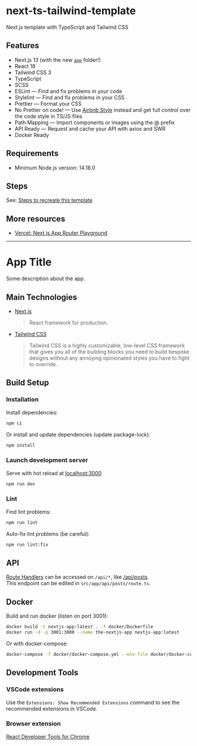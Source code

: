 # next-ts-tailwind-template
Next.js template with TypeScript and Tailwind CSS

## Features
* Next.js 13 (with the new [`app`](https://beta.nextjs.org/docs/app-directory-roadmap) folder!)
* React 18
* Tailwind CSS 3
* TypeScript
* SCSS
* ESLint — Find and fix problems in your code
* Stylelint — Find and fix problems in your CSS
* Prettier — Format your CSS
* No Prettier on code! — Use [Airbnb Style](https://github.com/airbnb/javascript) instead and get full control over the code style
  in TS/JS files
* Path Mapping — Import components or images using the @ prefix
* API Ready — Request and cache your API with axios and SWR
* Docker Ready

## Requirements
* Minimum Node.js version: 14.18.0

## Steps

See: [Steps to recreate this template](docs/steps.md)

## More resources
* [Vercel: Next.js App Router Playground](https://github.com/vercel/app-playground)


---

# App Title

Some description about the app.

## Main Technologies
* [Next.js](https://nextjs.org)
  > React framework for production.
* [Tailwind CSS](https://tailwindcss.com)
  > Tailwind CSS is a highly customizable, low-level CSS framework that gives you all of the building blocks you need to build bespoke designs without any annoying opinionated styles you have to fight to override.

## Build Setup
### Installation
Install dependencies:
```bash
npm ci
```
Or install and update dependencies (update package-lock):
```bash
npm install
```

### Launch development server
Serve with hot reload at [localhost:3000](http://localhost:3000)
```bash
npm run dev
```

### Lint
Find lint problems:
```bash
npm run lint
```

Auto-fix lint problems (be careful):
```bash
npm run lint:fix
```

## API
[Route Handlers](https://beta.nextjs.org/docs/routing/route-handlers) can be accessed on `/api/*`, like [/api/posts](http://localhost:3000/api/posts).  
This endpoint can be edited in `src/app/api/posts/route.ts`.

## Docker
Build and run docker (listen on port 3001):
```bash
docker build -t nextjs-app:latest . -f docker/Dockerfile
docker run -d -p 3001:3000 --name the-nextjs-app nextjs-app:latest
```

Or with docker-compose:
```bash
docker-compose -f docker/docker-compose.yml --env-file docker/docker-compose.env -p nextjs-app up -d
```

## Development Tools
### VSCode extensions
Use the `Extensions: Show Recommended Extensions` command to see the recommended extensions in VSCode.

### Browser extension
[React Developer Tools for Chrome](https://chrome.google.com/webstore/detail/react-developer-tools/fmkadmapgofadopljbjfkapdkoienihi)
